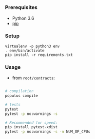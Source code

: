 #
### Prerequisites

 * Python 3.6
 * [pip](https://pip.pypa.io/en/stable/)

### Setup

```
virtualenv -p python3 env
. env/bin/activate
pip install -r requirements.txt
```

### Usage

- from `root/contracts`:

```sh

# compilation
populus compile

# tests
pytest
pytest -p no:warnings -s

# Recommended for speed:
pip install pytest-xdist
pytest -p no:warnings -s -n NUM_OF_CPUs

```

